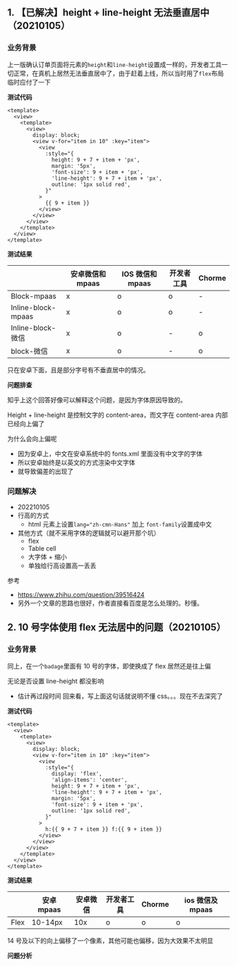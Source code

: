 ## 1. 【已解决】height + line-height 无法垂直居中（20210105）

### 业务背景

上一版确认订单页面将元素的`height`和`line-height`设置成一样的，开发者工具一切正常，在真机上居然无法垂直居中了，由于赶着上线，所以当时用了`flex`布局临时应付了一下

**测试代码**

```vue
<template>
  <view>
    <template>
      <view>
        display: block;
        <view v-for="item in 10" :key="item">
          <view
            :style="{
              height: 9 + 7 + item + 'px',
              margin: '5px',
              'font-size': 9 + item + 'px',
              'line-height': 9 + 7 + item + 'px',
              outline: '1px solid red',
            }"
          >
            {{ 9 + item }}
          </view>
        </view>
      </view>
    </template>
  </view>
</template>
```

**测试结果**

|                    | 安卓微信和 mpaas | IOS 微信和 mpaas | 开发者工具 | Chorme |
| ------------------ | ---------------- | ---------------- | ---------- | ------ |
| Block-mpaas        | x                | o                | o          | -      |
| Inline-block-mpaas | x                | o                | o          | -      |
| Inline-block-微信  | x                | o                | -          | o      |
| block-微信         | x                | o                | -          | o      |

只在安卓下面，且是部分字号有不垂直居中的情况。

**问题排查**

知乎上这个回答好像可以解释这个问题，是因为字体原因导致的。

Height + line-height 是控制文字的 content-area，而文字在 content-area 内部已经向上偏了

为什么会向上偏呢

- 因为安卓上，中文在安卓系统中的 fonts.xml 里面没有中文字的字体
- 所以安卓始终是以英文的方式渲染中文字体
- 就导致偏差的出现了

### 问题解决

- 202210105
- 行高的方式
  - html 元素上设置`lang="zh-cmn-Hans"` 加上 `font-family`设置成中文
- 其他方式（就不采用字体的逻辑就可以避开那个坑）
  - flex
  - Table cell
  - 大字体 + 缩小
  - 单独给行高设置高一丢丢

参考

- https://www.zhihu.com/question/39516424
- 另外一个文章的思路也很好，作者直接看百度是怎么处理的。秒懂。

## 2. 10 号字体使用 flex 无法居中的问题（20210105）

### 业务背景

同上，在一个`badage`里面有 10 号的字体，即使换成了 flex 居然还是往上偏

无论是否设置 line-height 都没影响

- 估计再过段时间 回来看，写上面这句话就说明不懂 css。。。现在不去深究了

**测试代码**

```vue
<template>
  <view>
    <template>
      <view>
        display: block;
        <view v-for="item in 10" :key="item">
          <view
            :style="{
              display: 'flex',
              'align-items': 'center',
              height: 9 + 7 + item + 'px',
              'line-height': 9 + 7 + item + 'px',
              margin: '5px',
              'font-size': 9 + item + 'px',
              outline: '1px solid red',
            }"
          >
            h:{{ 9 + 7 + item }} f:{{ 9 + item }}
          </view>
        </view>
      </view>
    </template>
  </view>
</template>
```

**测试结果**

|      | 安卓 mpaas | 安卓微信 | 开发者工具 | Chorme | ios 微信及 mpaas |
| ---- | ---------- | -------- | ---------- | ------ | ---------------- |
| Flex | 10-14px    | 10x      | o          | o      | o                |

14 号及以下的向上偏移了一个像素，其他可能也偏移，因为大效果不太明显

**问题分析**
